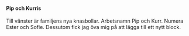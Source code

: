 #### Pip och Kurris

Till vänster är familjens nya knasbollar.
Arbetsnamn Pip och Kurr. Numera Ester och Sofie.
Dessutom fick jag öva mig på att lägga till ett nytt block.
